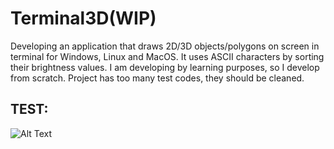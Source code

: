 # Terminal3D(WIP)

Developing an application that draws 2D/3D objects/polygons on screen in terminal for Windows, Linux and MacOS. It uses ASCII characters by sorting their brightness values. I am developing by learning purposes, so I develop from scratch. Project has too many test codes, they should be cleaned. 

## TEST:
![Alt Text](https://i.imgur.com/5PjbRKU.gif)
